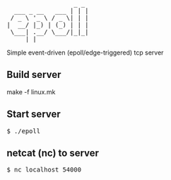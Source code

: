 <pre>
                  _ _ 
  ___ _ __   ___ | | |
 / _ \ '_ \ / _ \| | |
|  __/ |_) | (_) | | |
 \___| .__/ \___/|_|_|
     |_|              
</pre>

Simple event-driven (epoll/edge-triggered) tcp server

## Build server

make -f linux.mk

## Start server
<pre>
$ ./epoll
</pre>

## netcat (nc) to server

<pre>
$ nc localhost 54000
</pre>

